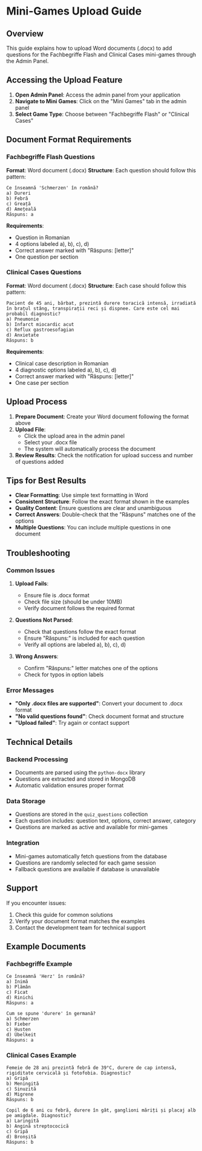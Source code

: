 # Mini-Games Upload Guide

## Overview
This guide explains how to upload Word documents (.docx) to add questions for the Fachbegriffe Flash and Clinical Cases mini-games through the Admin Panel.

## Accessing the Upload Feature

1. **Open Admin Panel**: Access the admin panel from your application
2. **Navigate to Mini Games**: Click on the "Mini Games" tab in the admin panel
3. **Select Game Type**: Choose between "Fachbegriffe Flash" or "Clinical Cases"

## Document Format Requirements

### Fachbegriffe Flash Questions
**Format**: Word document (.docx)
**Structure**: Each question should follow this pattern:

```
Ce înseamnă 'Schmerzen' în română?
a) Dureri
b) Febră
c) Greață
d) Amețeală
Răspuns: a
```

**Requirements**:
- Question in Romanian
- 4 options labeled a), b), c), d)
- Correct answer marked with "Răspuns: [letter]"
- One question per section

### Clinical Cases Questions
**Format**: Word document (.docx)
**Structure**: Each case should follow this pattern:

```
Pacient de 45 ani, bărbat, prezintă durere toracică intensă, irradiată în brațul stâng, transpirații reci și dispnee. Care este cel mai probabil diagnostic?
a) Pneumonie
b) Infarct miocardic acut
c) Reflux gastroesofagian
d) Anxietate
Răspuns: b
```

**Requirements**:
- Clinical case description in Romanian
- 4 diagnostic options labeled a), b), c), d)
- Correct answer marked with "Răspuns: [letter]"
- One case per section

## Upload Process

1. **Prepare Document**: Create your Word document following the format above
2. **Upload File**: 
   - Click the upload area in the admin panel
   - Select your .docx file
   - The system will automatically process the document
3. **Review Results**: Check the notification for upload success and number of questions added

## Tips for Best Results

- **Clear Formatting**: Use simple text formatting in Word
- **Consistent Structure**: Follow the exact format shown in the examples
- **Quality Content**: Ensure questions are clear and unambiguous
- **Correct Answers**: Double-check that the "Răspuns" matches one of the options
- **Multiple Questions**: You can include multiple questions in one document

## Troubleshooting

### Common Issues

1. **Upload Fails**: 
   - Ensure file is .docx format
   - Check file size (should be under 10MB)
   - Verify document follows the required format

2. **Questions Not Parsed**:
   - Check that questions follow the exact format
   - Ensure "Răspuns:" is included for each question
   - Verify all options are labeled a), b), c), d)

3. **Wrong Answers**:
   - Confirm "Răspuns:" letter matches one of the options
   - Check for typos in option labels

### Error Messages

- **"Only .docx files are supported"**: Convert your document to .docx format
- **"No valid questions found"**: Check document format and structure
- **"Upload failed"**: Try again or contact support

## Technical Details

### Backend Processing
- Documents are parsed using the `python-docx` library
- Questions are extracted and stored in MongoDB
- Automatic validation ensures proper format

### Data Storage
- Questions are stored in the `quiz_questions` collection
- Each question includes: question text, options, correct answer, category
- Questions are marked as active and available for mini-games

### Integration
- Mini-games automatically fetch questions from the database
- Questions are randomly selected for each game session
- Fallback questions are available if database is unavailable

## Support

If you encounter issues:
1. Check this guide for common solutions
2. Verify your document format matches the examples
3. Contact the development team for technical support

## Example Documents

### Fachbegriffe Example
```
Ce înseamnă 'Herz' în română?
a) Inimă
b) Plămân
c) Ficat
d) Rinichi
Răspuns: a

Cum se spune 'durere' în germană?
a) Schmerzen
b) Fieber
c) Husten
d) Übelkeit
Răspuns: a
```

### Clinical Cases Example
```
Femeie de 28 ani prezintă febră de 39°C, durere de cap intensă, rigiditate cervicală și fotofobia. Diagnostic?
a) Gripă
b) Meningită
c) Sinuzită
d) Migrene
Răspuns: b

Copil de 6 ani cu febră, durere în gât, ganglioni măriți și placaj alb pe amigdale. Diagnostic?
a) Laringită
b) Angină streptococică
c) Gripă
d) Bronșită
Răspuns: b
```